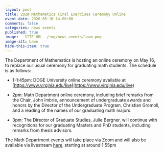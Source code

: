 ```yaml
---
layout: post
title: 2020 Mathematics Final Exercises Ceremony Online
event-date: 2020-05-16 14:00:00
comments: false
categories: news events
published: true
image: __SITE_URL__/img/news_events/lawn.png
image-alt: Lawn
hide-this-item: true
---
```


The Department of Mathematics is hosting an online ceremony 
on May 16,
to replace our usual ceremony for graduating math students. 
The schedule is as follows:

- 1-1:45pm: DOGE University online ceremony available at [https://www.virginia.edu/live](https://www.virginia.edu/live)

- 2pm: Math Department online ceremony, including brief remarks from the Chair, John Imbrie, announcement of undergraduate awards and honors by the Director of the Undergraduate Program, Christian Gromoll, and a reading of the names of our graduating math majors.

- 3pm: The Director of Graduate Studies, Julie Bergner, will continue with recognitions for our graduating Masters and PhD students, including remarks from thesis advisors.

The Math Department events will take place via Zoom and will also be available via livestream [here](https://www.youtube.com/watch?v=Pu7lUFHww7U), starting at around 1:55pm 

